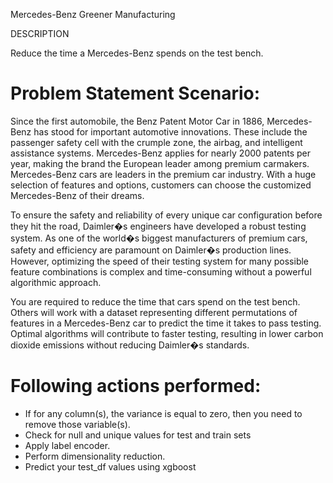 Mercedes-Benz Greener Manufacturing

DESCRIPTION

Reduce the time a Mercedes-Benz spends on the test bench.

# Problem Statement Scenario:
Since the first automobile, the Benz Patent Motor Car in 1886, Mercedes-Benz has stood for important automotive 
innovations. These include the passenger safety cell with the crumple zone, the airbag, and intelligent assistance systems.
Mercedes-Benz applies for nearly 2000 patents per year, making the brand the European leader among premium carmakers.
Mercedes-Benz cars are leaders in the premium car industry. With a huge selection of features and options,
customers can choose the customized Mercedes-Benz of their dreams.

To ensure the safety and reliability of every unique car configuration before they hit the road, 
Daimler�s engineers have developed a robust testing system. As one of the world�s biggest manufacturers of premium cars, 
safety and efficiency are paramount on Daimler�s production lines. However, optimizing the speed of their testing system 
for many possible feature combinations is complex and time-consuming without a powerful algorithmic approach.

You are required to reduce the time that cars spend on the test bench. Others will work with a dataset representing 
different permutations of features in a Mercedes-Benz car to predict the time it takes to pass testing. 
Optimal algorithms will contribute to faster testing, resulting in lower carbon dioxide emissions without 
reducing Daimler�s standards.

# Following actions performed:
* If for any column(s), the variance is equal to zero, then you need to remove those variable(s).
* Check for null and unique values for test and train sets
* Apply label encoder.
* Perform dimensionality reduction.
* Predict your test_df values using xgboost
